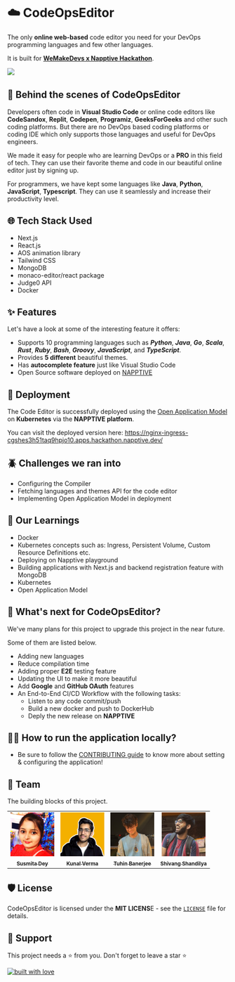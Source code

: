 # ☁️ CodeOpsEditor
The only **online web-based** code editor you need for your DevOps programming languages and few other languages.

It is built for **[WeMakeDevs x Napptive Hackathon](https://napptive.com/blog/cloud-native-hackathon/)**.

![](https://i.imgur.com/MLEarWK.png)

## 💫 Behind the scenes of CodeOpsEditor
Developers often code in **Visual Studio Code** or online code editors like **CodeSandox**, **Replit**, **Codepen**, **Programiz**, **GeeksForGeeks** and other such coding platforms. But there are no DevOps based coding platforms or coding IDE which only supports those languages and useful for DevOps engineers. 

We made it easy for people who are learning DevOps or a **PRO** in this field of tech. They can use their favorite theme and code in our beautiful online editor just by signing up.

For programmers, we have kept some languages like **Java**, **Python**, **JavaScript**, **Typescript**. They can use it seamlessly and increase their productivity level.

## 🌐 Tech Stack Used
- Next.js
- React.js
- AOS animation library
- Tailwind CSS
- MongoDB
- monaco-editor/react package
- Judge0 API
- Docker

## ✨ Features
Let's have a look at some of the interesting feature it offers:

- Supports 10 programming languages such as ***Python***, ***Java***, ***Go***, ***Scala***, ***Rust***, ***Ruby***, ***Bash***, ***Groovy***, ***JavaScript***, and ***TypeScript***.
- Provides **5 different** beautiful themes.
- Has **autocomplete feature** just like Visual Studio Code
- Open Source software deployed on [NAPPTIVE](https://napptive.com/)

## 🚀 Deployment

The Code Editor is successfully deployed using the [Open Application Model](https://oam.dev/) on **Kubernetes** via the **NAPPTIVE platform**. 

You can visit the deployed version here: https://nginx-ingress-cgshes3h51taq9hpjo10.apps.hackathon.napptive.dev/

## 🪲 Challenges we ran into
- Configuring the Compiler
- Fetching languages and themes API for the code editor
- Implementing Open Application Model in deployment

## 📝 Our Learnings
- Docker
- Kubernetes concepts such as: Ingress, Persistent Volume, Custom Resource Definitions etc.
- Deploying on Napptive playground
- Building applications with Next.js and backend registration feature with MongoDB
- Kubernetes
- Open Application Model

## 📲 What's next for CodeOpsEditor?
We've many plans for this project to upgrade this project in the near future. 

Some of them are listed below.
- Adding new languages
- Reduce compilation time
- Adding proper **E2E** testing feature
- Updating the UI to make it more beautiful
- Add **Google** and **GitHub OAuth** features
- An End-to-End CI/CD Workflow with the following tasks:
  - Listen to any code commit/push
  - Build a new docker and push to DockerHub
  - Deply the new release on **NAPPTIVE**

## 👨‍💻 How to run the application locally?
- Be sure to follow the [CONTRIBUTING guide](https://github.com/Susmita-Dey/CodeOpsEditor/blob/main/CONTRIBUTING.md) to know more about setting & configuring the application!


## 🙌 Team
The building blocks of this project.

<table>
  <tr>
<td align="center"><a href="https://github.com/Susmita-Dey"><img src="./code-editor/public/Susmita.png" width="100px;" alt=""/><br /><sub><b>Susmita Dey</b></sub></a></td>

<td align="center"><a href="https://github.com/verma-kunal"><img src="./code-editor/public/Kunal.png" width="100px;" alt=""/><br /><sub><b>Kunal Verma</b></sub></a></td>
 
<td align="center"><a href="https://github.com/TuhinBanerjee31"><img src="./code-editor/public/Tuhin.png" width="100px;" alt=""/><br /><sub><b>Tuhin Banerjee</b></sub></a></td>
   
<td align="center"><a href="https://github.com/ShivangShandilya"><img src="./code-editor/public/Shivang.png" width="100px;" alt=""/><br /><sub><b>Shivang Shandilya</b></sub></a></td>
   
 </tr>
</table>

## 🛡️ License

CodeOpsEditor is licensed under the **MIT LICENS**E - see the [`LICENSE`](https://github.com/Susmita-Dey/CodeOpsEditor/blob/main/LICENSE) file for details.

## 🙏 Support

This project needs a ⭐️ from you. Don't forget to leave a star ⭐️

[![built with love](https://forthebadge.com/images/badges/built-with-love.svg)](https://github.com/Susmita-Dey)

